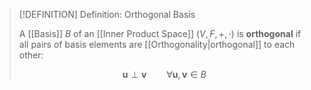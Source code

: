 >[!DEFINITION] Definition: Orthogonal Basis
>
>A [[Basis]] $B$ of an [[Inner Product Space]] $(V,F,+,\cdot)$ is **orthogonal** if all pairs of basis elements are [[Orthogonality|orthogonal]] to each other:
>
>$$
>\mathbf{u} \perp \mathbf{v} \qquad \forall \mathbf{u},\mathbf{v} \in B
>$$
>